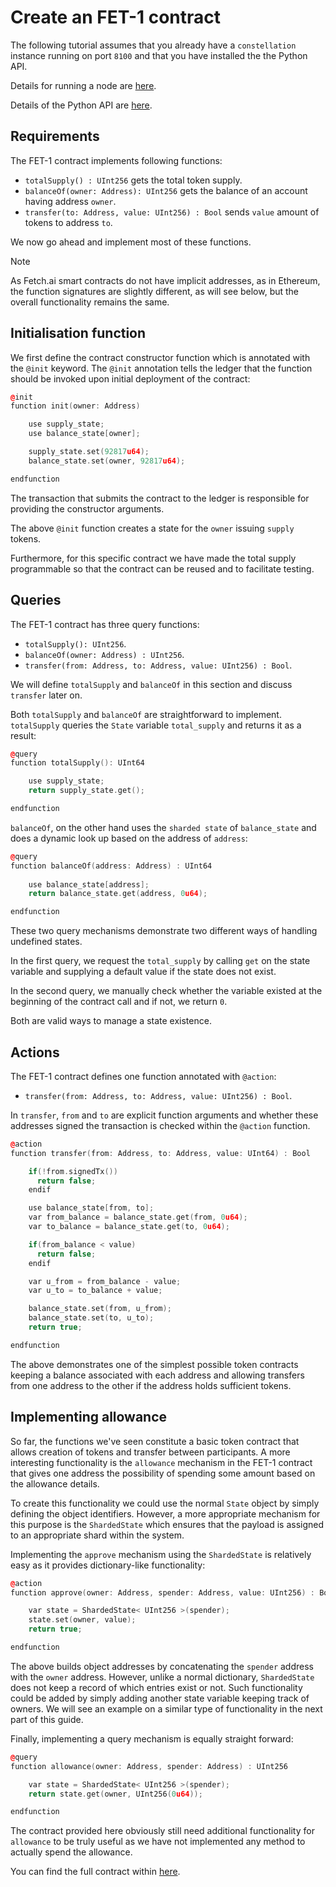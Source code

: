 # Create an FET-1 contract

The following tutorial assumes that you already have a `constellation` instance running on port `8100` and that you have installed the the Python API.

Details for running a node are <a href="../../getting-started/run-a-node/" target=_blank>here</a>.

Details of the Python API are <a href="../../getting-started/python-api-install/" target=_blank>here</a>.

## Requirements

The FET-1 contract implements following functions:

-   `totalSupply() : UInt256` gets the total token supply.
-   `balanceOf(owner: Address): UInt256` gets the balance of an account having address `owner`.
-   `transfer(to: Address, value: UInt256) : Bool` sends `value` amount of tokens to address `to`.

We now go ahead and implement most of these functions.

<div class="admonition note">
  <p class="admonition-title">Note</p>
  <p>As Fetch.ai smart contracts do not have implicit addresses, as in Ethereum, the function signatures are slightly different, as  will see below, but the overall functionality remains the same.</p>
</div>

## Initialisation function

We first define the contract constructor function which is annotated with the `@init` keyword. The `@init` annotation tells the ledger that the function should be invoked upon initial deployment of the contract:

```c++
@init
function init(owner: Address)

    use supply_state;
    use balance_state[owner];

    supply_state.set(92817u64);
    balance_state.set(owner, 92817u64);

endfunction
```

The transaction that submits the contract to the ledger is responsible for providing the constructor arguments.

The above `@init` function creates a state for the `owner` issuing `supply` tokens.

Furthermore, for this specific contract we have made the total supply programmable so that the contract can be reused and to facilitate testing.

## Queries

The FET-1 contract has three query functions:

-   `totalSupply(): UInt256`.
-   `balanceOf(owner: Address) : UInt256`.
-   `transfer(from: Address, to: Address, value: UInt256) : Bool`.

We will define `totalSupply` and `balanceOf` in this section and discuss `transfer` later on.

Both `totalSupply` and `balanceOf` are straightforward to implement. `totalSupply` queries the `State` variable `total_supply` and returns it as a result:

```c++
@query
function totalSupply(): UInt64

    use supply_state;
    return supply_state.get();

endfunction

```

`balanceOf`, on the other hand uses the `sharded state` of `balance_state` and does a dynamic look up based on the address of `address`:

```c++
@query
function balanceOf(address: Address) : UInt64
    
    use balance_state[address];
    return balance_state.get(address, 0u64);

endfunction
```

These two query mechanisms demonstrate two different ways of handling undefined states.

In the first query, we request the `total_supply` by calling `get` on the state variable and supplying a default value if the state does not exist.

In the second query, we manually check whether the variable existed at the beginning of the contract call and if not, we return `0`.

Both are valid ways to manage a state existence.

## Actions

The FET-1 contract defines one function annotated with `@action`:

-   `transfer(from: Address, to: Address, value: UInt256) : Bool`.


In `transfer`, `from` and `to` are explicit function arguments and whether these addresses signed the transaction is checked within the `@action` function.

```c++
@action
function transfer(from: Address, to: Address, value: UInt64) : Bool

    if(!from.signedTx())
      return false;
    endif

    use balance_state[from, to];
    var from_balance = balance_state.get(from, 0u64);
    var to_balance = balance_state.get(to, 0u64);

    if(from_balance < value)
      return false;
    endif

    var u_from = from_balance - value;
    var u_to = to_balance + value;

    balance_state.set(from, u_from);
    balance_state.set(to, u_to);
    return true;

endfunction
```

The above demonstrates one of the simplest possible token contracts keeping a balance associated with each address and allowing transfers from one address to the other if the address holds sufficient tokens.

## Implementing allowance

So far, the functions we've seen constitute a basic token contract that allows creation of tokens and transfer between participants. A more interesting functionality is the `allowance` mechanism in the FET-1 contract that gives one address the possibility of spending some amount based on the allowance details.

To create this functionality we could use the normal `State` object by simply defining the object identifiers. However, a more appropriate mechanism for this purpose is the `ShardedState` which ensures that the payload is assigned to an appropriate shard within the system.

Implementing the `approve` mechanism using the `ShardedState` is relatively easy as it provides dictionary-like functionality:

```c++
@action
function approve(owner: Address, spender: Address, value: UInt256) : Bool

    var state = ShardedState< UInt256 >(spender);
    state.set(owner, value);
    return true;

endfunction
```

The above builds object addresses by concatenating the `spender` address with the `owner` address. However, unlike a normal dictionary, `ShardedState` does not keep a record of which entries exist or not. Such functionality could be added by simply adding another state variable keeping track of owners. We will see an example on a similar type of functionality in the next part of this guide.

Finally, implementing a query mechanism is equally straight forward:

```c++
@query
function allowance(owner: Address, spender: Address) : UInt256

    var state = ShardedState< UInt256 >(spender);
    return state.get(owner, UInt256(0u64));

endfunction
```

The contract provided here obviously still need additional functionality for `allowance` to be truly useful as we have not implemented any method to actually spend the allowance.

You can find the full contract within <a href="hthttps://github.com/fetchai/etch-examples/blob/master/Fet-1/contract.etch" target=_blank>here</a>.

<br/>
